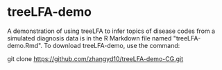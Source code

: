 # treeLFA-demo
A demonstration of using treeLFA to infer topics of disease codes from a simulated diagnosis data is in the R Markdown file named "treeLFA-demo.Rmd". 
To download treeLFA-demo, use the command:

git clone https://github.com/zhangyd10/treeLFA-demo-CG.git
